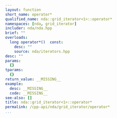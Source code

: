 ```yaml
---
layout: function
short_name: operator*
qualified_name: nda::grid_iterator<1>::operator*
namespaces: [nda, grid_iterator]
includer: nda/nda.hpp
brief: ""
overloads:
  long operator*()  const:
    desc: ""
    source: nda/iterators.hpp
desc: ""
params:
  {}
tparams:
  {}
return_value: __MISSING__
example:
  desc: __MISSING__
  code: __MISSING__
see-also: []
title: nda::grid_iterator<1>::operator*
permalink: /cpp-api/nda/grid_iterator/operator*
...
```


